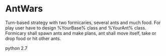 # AntWars
Turn-based strategy with two formicaries, several ants and much food. 
For play user have to design %YourBase% class and %YourAnt% class.
Formicary shall spawn ants and make plans, ant shall move itself, take or drop food or hit other ants.

python 2.7